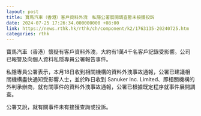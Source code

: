 ```yaml
---
layout: post
title: 寶馬汽車（香港）客戶資料外洩　私隱公署展開調查暫未接獲投訴
date: 2024-07-25 17:26:34.000000000 +08:00
link: https://news.rthk.hk/rthk/ch/component/k2/1763135-20240725.htm
categories: rthk
---
```


寶馬汽車（香港）懷疑有客戶資料外洩，大約有1萬4千名客戶記錄受影響。公司已報警及向個人資料私隱專員公署報告事件。 

私隱專員公署表示，本月18日收到相關機構的資料外洩事故通報，公署已建議相關機構盡快通知受影響人士，並於昨日收到 Sanuker Inc. Limited、即相關機構的外判承辦商，就有關事件的資料外洩事故通報，公署已根據既定程序就事件展開調查。
 
公署又說，就有關事件未有接獲查詢或投訴。
